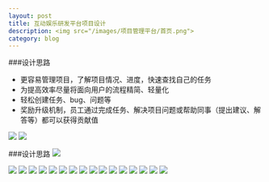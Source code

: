 ```yaml
---
layout: post
title: 互动娱乐研发平台项目设计
description: <img src="/images/项目管理平台/首页.png">
category: blog
---
```

###设计思路
<ul>
<li>更容易管理项目，了解项目情况、进度，快速查找自己的任务</li>
<li>为提高效率尽量将面向用户的流程精简、轻量化</li>
<li>轻松创建任务、bug、问题等</li>
<li>奖励升级机制，员工通过完成任务、解决项目问题或帮助同事（提出建议、解答等）都可以获得贡献值</li>
</ul>

<img src="/images/项目管理平台/项目流程.png">

<img src="/images/项目管理平台/工作流程.png">

###设计思路
<img src="/images/项目管理平台/管理平台.png">

<img src="/images/项目管理平台/首页.png">

<img src="/images/项目管理平台/新建项目.png">

<img src="/images/项目管理平台/项目详情.png">

<img src="/images/项目管理平台/设置项目.png">

<img src="/images/项目管理平台/添加待办.png">

<img src="/images/项目管理平台/活动预告.png">

<img src="/images/项目管理平台/鼠标在待办项上.png">

<img src="/images/项目管理平台/项目数据视图.png">

<img src="/images/项目管理平台/日程.png">

<img src="/images/项目管理平台/新建日程.png">

<img src="/images/项目管理平台/选择项目的日程.png">

<img src="/images/项目管理平台/Everything.png">

<img src="/images/项目管理平台/动态.png">

<img src="/images/项目管理平台/全部人员.png">

<img src="/images/项目管理平台/个人.png">

<img src="/images/项目管理平台/编辑个人资料.png">

